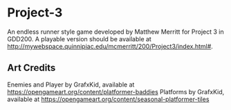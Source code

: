 # Project-3
An endless runner style game developed by Matthew Merritt for Project 3 in GDD200. A playable version should be available at http://mywebspace.quinnipiac.edu/mcmerritt/200/Project3/index.html#.

## Art Credits
Enemies and Player by GrafxKid, available at https://opengameart.org/content/platformer-baddies
Platforms by GrafxKid, available at https://opengameart.org/content/seasonal-platformer-tiles